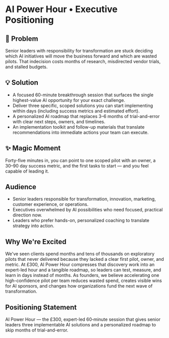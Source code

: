 # AI Power Hour • Executive Positioning

## 🎯 Problem
Senior leaders with responsibility for transformation are stuck deciding which AI initiatives will move the business forward and which are wasted pilots. That indecision costs months of research, misdirected vendor trials, and stalled budgets.

## 💡 Solution
- A focused 60-minute breakthrough session that surfaces the single highest-value AI opportunity for your exact challenge.  
- Deliver three specific, scoped solutions you can start implementing within days (including success metrics and estimated effort).  
- A personalized AI roadmap that replaces 3–6 months of trial-and-error with clear next steps, owners, and timelines.  
- An implementation toolkit and follow-up materials that translate recommendations into immediate actions your team can execute.

## ✨ Magic Moment
Forty-five minutes in, you can point to one scoped pilot with an owner, a 30–90 day success metric, and the first tasks to start — and you feel capable of leading it.

## Audience
- Senior leaders responsible for transformation, innovation, marketing, customer experience, or operations.  
- Executives overwhelmed by AI possibilities who need focused, practical direction now.  
- Leaders who prefer hands-on, personalized coaching to translate strategy into action.

## Why We're Excited
We've seen clients spend months and tens of thousands on exploratory pilots that never delivered because they lacked a clear first pilot, owner, and metric. At £300, AI Power Hour compresses that discovery work into an expert-led hour and a tangible roadmap, so leaders can test, measure, and learn in days instead of months. As founders, we believe accelerating one high-confidence pilot per team reduces wasted spend, creates visible wins for AI sponsors, and changes how organizations fund the next wave of transformation.

## Positioning Statement
AI Power Hour — the £300, expert-led 60‑minute session that gives senior leaders three implementable AI solutions and a personalized roadmap to skip months of trial-and-error.
